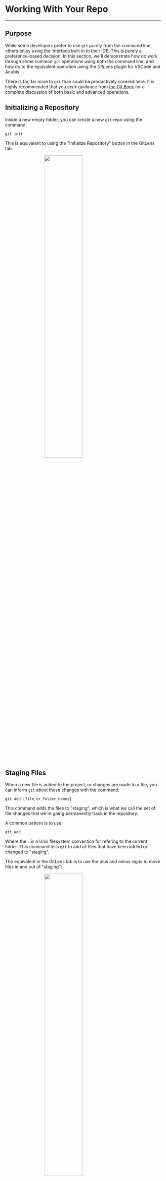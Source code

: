 # Working With Your Repo

---

## Purpose

While some developers prefer to use `git` purely from the command line, others
enjoy using the interface built in to their IDE. This is purely a
preference-based decision. In this section, we'll demonstrate how do work
through some common `git` operations using both the command line, and how do to
the equivalent operation using the *GitLens* plugin for VSCode and Anubis.

There is far, far more to `git` than could be productively covered here. It is
highly recommended that you seek guidance from
[the Git Book](https://git-scm.com/book/en/v2) for a complete discussion of both
basic and advanced operations.

## Initializing a Repository

Inside a new empty folder, you can create a new `git` repo using the command:

```
git init
```

This is equivalent to using the "Initialize Repository" button in the GitLens
tab:

<img src="/images/git/init.webp" width="50%" style="margin-left: auto; margin-right: auto; display: block;" />

## Staging Files

When a new file is added to the project, or changes are made to a file, you can
inform `git` about those changes with the command:

```
git add [file_or_folder_names]
```

This command adds the files to "staging", which is what we call the set of file
changes that we're going permanently track in the repository.

A common pattern is to use:

```
git add .
```

Where the `.` is a Unix filesystem convention for refering to the current
folder. This command tells `git` to add all files that have been added or
changed to "staging".

The equivalent in the GitLens tab is to use the plus and minus signs to move
files in and out of "staging":

<img src="/images/git/staging.png" width="50%" style="margin-left: auto; margin-right: auto; display: block;" />

## Making a Commit

To make the collection of changes in staging permanent, we make a _commit_.
Every commit is accompanied by a message. You are encouraged, by not required,
to follow the [conventional commits](https://www.conventionalcommits.org/en/v1.0.0/)
guidelines for what to write in this message. The czar of a given repo may
require this or some other commit message format if you eventually want them to
incorporate your changes "upstream".

The commands to make a commit message depend on how long your message is,
commits with short messages can be made with the following:

```
git commit -m "docs(example): This is a commit message"
```

If a longer message is needed, the same command without the `-m` can be used:

```
git commit
```

`git` will open an editor to be filled with the commit message, when the file
is saved and the editor is exited, `git` will open that file and read the
commit message.

The equivalent in the GitLens tab is the commit box:

<img src="/images/git/commit.png" width="50%" style="margin-left: auto; margin-right: auto; display: block;" />

## Pushing Changes

Once changes have been made to a local repo, they can be pushed to tracked
remotes using the following command:

```
git push
```

This is _somewhat_ equivalent to the GitLens operation of "syncing"

<img src="/images/git/sync.png" width="50%" style="margin-left: auto; margin-right: auto; display: block;" />

